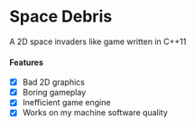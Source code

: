 Space Debris
===========

A 2D space invaders like game written in C++11

#### Features
- [X] Bad 2D graphics
- [X] Boring gameplay
- [X] Inefficient game engine
- [X] Works on my machine software quality
